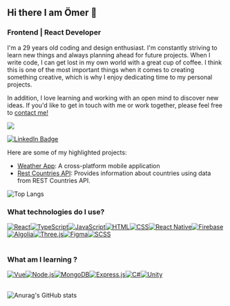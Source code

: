## Hi there I am Ömer 👋
### Frontend | React Developer

I'm a 29 years old coding and design enthusiast. I'm constantly striving to learn new things and always planning ahead for future projects. When I write code, I can get lost in my own world with a great cup of coffee. I think this is one of the most important things when it comes to creating something creative, which is why I enjoy dedicating time to my personal projects.

In addition, I love learning and working with an open mind to discover new ideas. If you'd like to get in touch with me or work together, please feel free to [contact me!](mailto:omeralemdar94@gmail.com)

![](https://komarev.com/ghpvc/?username=vis-cognitionis&color=blue)

[![LinkedIn Badge](https://img.shields.io/badge/-LinkedIn-blue?style=flat-square&logo=Linkedin&logoColor=white&link=link)](https://www.linkedin.com/in/omer-alemdar/)

Here are some of my highlighted projects:
- [Weather App](https://github.com/vis-cognitionis/weather_app): A cross-platform mobile application
- [Rest Countries API](https://github.com/vis-cognitionis/rest_countries_api): Provides information about countries using data from REST Countries API.

![Top Langs](https://github-readme-stats.vercel.app/api/top-langs/?username=vis-cognitionis&layout=compact)

### What technologies do I use?

<div style="display: flex; flex-wrap: wrap;">
  <a href="https://reactjs.org/" target="_blank"><img src="https://img.icons8.com/color/48/000000/react-native.png" alt="React" title="React"/></a>
  <a href="https://www.typescriptlang.org/" target="_blank"><img src="https://img.icons8.com/color/48/000000/typescript.png" alt="TypeScript" title="TypeScript"/></a>
  <a href="https://developer.mozilla.org/en-US/docs/Web/JavaScript" target="_blank"><img src="https://img.icons8.com/color/48/000000/javascript.png" alt="JavaScript" title="JavaScript"/></a>
  <a href="https://developer.mozilla.org/en-US/docs/Web/HTML" target="_blank"><img src="https://img.icons8.com/color/48/000000/html-5.png" alt="HTML" title="HTML"/></a>
  <a href="https://developer.mozilla.org/en-US/docs/Web/CSS" target="_blank"><img src="https://img.icons8.com/color/48/000000/css3.png" alt="CSS" title="CSS"/></a>
  <a href="https://reactnative.dev/" target="_blank"><img src="https://img.icons8.com/nolan/54/react-native.png" alt="React Native" title="React Native"/></a>
  <a href="https://firebase.google.com/" target="_blank"><img src="https://img.icons8.com/color/48/000000/firebase.png" alt="Firebase" title="Firebase"/></a>
  <a href="https://www.algolia.com/" target="_blank"><img src="https://img.icons8.com/windows/48/26e07f/search--v1.png" alt="Algolia" title="Algolia"/></a>
    <a href="https://threejs.org/" target="_blank"><i class="fab fa-js-square"></i><img src="https://img.shields.io/badge/-Three.js-black?style=flat-square&logo=three.js&logoColor=white" alt="Three.js"></a>
  <a href="https://www.figma.com/" target="_blank"><img src="https://img.icons8.com/fluency/50/figma.png" alt="Figma" title="Figma"/></a>
  <a href="https://sass-lang.com/" target="_blank"><img src="https://img.icons8.com/color/48/000000/sass.png" alt="SCSS" title="SCSS"/></a>
</div>

<br>

### What am I learning ?
<div style="display: flex; flex-wrap: wrap;">
  <a href="https://vuejs.org/" target="_blank"><img src="https://img.icons8.com/color/48/vue-js.png" alt="Vue" title="Vue"/></a>
  <a href="https://nodejs.org/" target="_blank"><img src="https://img.icons8.com/color/48/000000/nodejs.png" alt="Node.js" title="Node.js"/></a>
  <a href="https://www.mongodb.com/" target="_blank"><img src="https://img.icons8.com/color/48/000000/mongodb.png" alt="MongoDB" title="MongoDB"/></a>
  <a href="https://expressjs.com/" target="_blank"><img src="https://img.icons8.com/color/48/000000/express.png" alt="Express.js" title="Express.js"/></a>
  <a href="https://docs.microsoft.com/en-us/dotnet/csharp/" target="_blank"><img src="https://img.icons8.com/color/48/000000/c-sharp-logo.png" alt="C#" title="C#"/></a>
  <a href="https://unity.com/" target="_blank"><img src="https://img.icons8.com/color/48/000000/unity.png" alt="Unity" title="Unity"/></a>
</div>
<br>

![Anurag's GitHub stats](https://github-readme-stats.vercel.app/api?username=vis-cognitionis&show_icons=true&theme=transparent)



